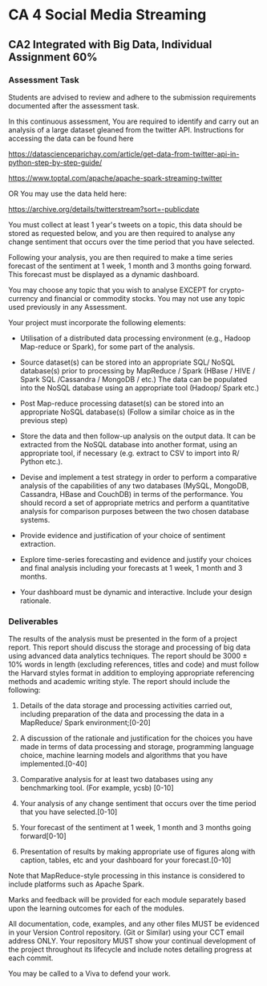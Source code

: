 # CA 4 Social Media Streaming

## CA2 Integrated with Big Data, Individual Assignment 60%

### Assessment Task

Students are advised to review and adhere to the submission requirements documented after the assessment task.

In this continuous assessment, You are required to identify and carry out an analysis of a large dataset gleaned from the twitter API. Instructions for accessing the data can be found here

<https://datascienceparichay.com/article/get-data-from-twitter-api-in-python-step-by-step-guide/>

<https://www.toptal.com/apache/apache-spark-streaming-twitter>

OR You may use the data held here:

<https://archive.org/details/twitterstream?sort=-publicdate>

You must collect at least 1 year's tweets on a topic, this data should be stored as requested below, and you are then required to analyse any change sentiment that occurs over the time period that you have selected.

Following your analysis, you are then required to make a time series forecast of the sentiment at 1 week, 1 month and 3 months going forward. This forecast must be displayed as a dynamic dashboard.

You may choose any topic that you wish to analyse EXCEPT for crypto-currency and financial or commodity stocks. You may not use any topic used previously in any Assessment.

Your project must incorporate the following elements:

+ Utilisation of a distributed data processing environment (e.g., Hadoop Map-reduce or Spark), for some part of the analysis.

+ Source dataset(s) can be stored into an appropriate SQL/ NoSQL database(s) prior to processing by MapReduce / Spark (HBase / HIVE / Spark SQL /Cassandra / MongoDB / etc.) The data can be populated into the NoSQL database using an appropriate tool (Hadoop/ Spark etc.)

+ Post Map-reduce processing dataset(s) can be stored into an appropriate NoSQL database(s) (Follow a similar choice as in the previous step)

+ Store the data and then follow-up analysis on the output data. It can be extracted from the NoSQL database into another format, using an appropriate tool, if necessary (e.g. extract to CSV to import into R/ Python etc.).

+ Devise and implement a test strategy in order to perform a comparative analysis of the capabilities of any two databases (MySQL, MongoDB, Cassandra, HBase and CouchDB) in terms of the performance. You should record a set of appropriate metrics and perform a quantitative analysis for comparison purposes between the two chosen database systems.

+ Provide evidence and justification of your choice of sentiment extraction.

+ Explore time-series forecasting and evidence and justify your choices and final analysis including your forecasts at  1 week, 1 month and 3 months.

+ Your dashboard must be dynamic and interactive. Include your design rationale.

### Deliverables

The results of the analysis must be presented in the form of a project report. This report should discuss the storage and processing of big data using advanced data analytics techniques. The report should be 3000 ± 10% words in length (excluding references, titles and code) and must follow the Harvard styles format in addition to employing appropriate referencing methods and academic writing style. The report should include the following:

1. Details of the data storage and processing activities carried out, including preparation of the data and processing the data in a MapReduce/ Spark environment;[0-20]

2. A discussion of the rationale and justification for the choices you have made in terms of data processing and storage, programming language choice, machine learning models and algorithms that you have implemented.[0-40]

3. Comparative analysis for at least two databases using any benchmarking tool. (For example, ycsb) [0-10]

4. Your analysis of  any change sentiment that occurs over the time period that you have selected.[0-10]

5. Your forecast of the sentiment at 1 week, 1 month and 3 months going forward[0-10]

6. Presentation of results by making appropriate use of figures along with caption, tables, etc and your dashboard for your forecast.[0-10]

Note that MapReduce-style processing in this instance is considered to include platforms such as Apache Spark.

Marks and feedback will be provided for each module separately based upon the learning outcomes for each of the modules.

All documentation, code, examples, and any other files MUST be evidenced in your Version Control repository. (Git or Similar) using your CCT email address ONLY. Your repository MUST show your continual development of the project throughout its lifecycle and include notes detailing progress at each commit.

You may be called to a Viva to defend your work.
